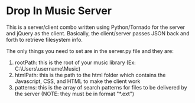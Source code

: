 Drop In Music Server
=====

This is a server/client combo written using Python/Tornado for the server and jQuery as the client.
Basically, the client/server passes JSON back and forth to retrieve filesystem info. 

The only things you need to set are in the server.py file and they are:

1) rootPath: this is the root of your music library (Ex: C:\Users\username\Music)
2) htmlPath: this is the path to the html folder which contains the Javascript, CSS, and HTML to make the client work
3) patterns: this is the array of search patterns for files to be delivered by the server (NOTE: they must be in format "*.ext")

